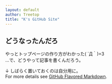 ```yaml
---
layout: default
author: Treetop
title: "K's GitHub Site"
---
```

## どうなったんだろ

やっとトップページの作り方がわかった( ´Д｀)=3  
…で、どうやって記事を書くんだろう。

↓ しばらく置いておくのは自分用に。  
For more details see [GitHub Flavored Markdown](https://guides.github.com/features/mastering-markdown/).
